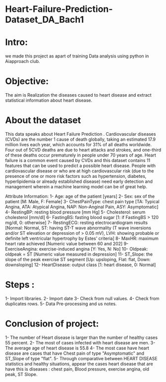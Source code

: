 # Heart-Failure-Prediction-Dataset_DA_Bach1

# Intro:
we made this project  as apart of training Data analysis using python  in Aiapproach club.

# Objective:
The aim is
Realization the diseases caused to heart disease and extract statistical information about heart disease. 

# About the dataset
This  data speaks about Heart Failure Prediction  . 
Cardiovascular diseases (CVDs) are the number 1 cause of death globally, taking an estimated 17.9 million lives each year, which accounts for 31% of all deaths worldwide. Four out of 5CVD deaths are due to heart attacks and strokes, and one-third of these deaths occur prematurely in people under 70 years of age. Heart failure is a common event caused by CVDs and this dataset contains 11 features that can be used to predict a possible heart disease. 
People with cardiovascular disease or who are at high cardiovascular risk (due to the presence of one or more risk factors such as hypertension, diabetes, hyperlipidemia or already established disease) need early detection and management wherein a machine learning model can be of great help.

Attribute Information:
1-	Age: age of the patient [years]
2-	Sex: sex of the patient [M: Male, F: Female]
3-	ChestPainType: chest pain type [TA: Typical Angina, ATA: Atypical Angina, NAP: Non-Anginal Pain, ASY: Asymptomatic]
4-	RestingBP: resting blood pressure [mm Hg]
5-	Cholesterol: serum cholesterol [mm/dl]
6-	FastingBS: fasting blood sugar [1: if FastingBS > 120 mg/dl, 0: otherwise]
7-	RestingECG: resting electrocardiogram results [Normal: Normal, ST: having ST-T wave abnormality (T wave inversions and/or ST elevation or depression of > 0.05 mV), LVH: showing probable or definite left ventricular hypertrophy by Estes' criteria]
8-	MaxHR: maximum heart rate achieved [Numeric value between 60 and 202]
9-	ExerciseAngina: exercise-induced angina [Y: Yes, N: No]
10-	Oldpeak: oldpeak = ST [Numeric value measured in depression]
11-	ST_Slope: the slope of the peak exercise ST segment [Up: upsloping, Flat: flat, Down: downsloping]
12-	HeartDisease: output class [1: heart disease, 0: Normal]

# Steps :
1-	Import libraries. 
2-	Import date 
3-	Check from null values.
4-	Check from duplicates rows. 
5-	Data Pre-processing and us notes. 

# Conclusion of project:
1-	The number of Heart disease is larger than the number of healthy cases 55 percent.
2-	The most of cases infected with heart disease are men. 
3-	The average age of heart disease is 55.8
4-	The most case have heart disease are cases that have Chest pain of type "Asymptomatic" and ST_Slope of type "flat".
5-	Through comparative between HEART DISEASE statistics and healthy situations, appear the cases heart disease that are have this is diseases : chest pain, Blood pressure, exercise angina, old peak, ST Slope. 

